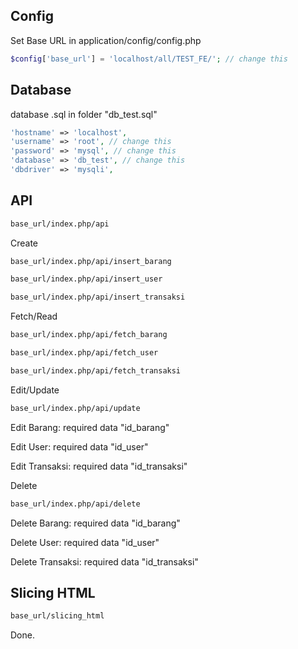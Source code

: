 ## Config

Set Base URL in application/config/config.php

```php
$config['base_url'] = 'localhost/all/TEST_FE/'; // change this
```

## Database

database .sql in folder "db_test.sql"

```php
'hostname' => 'localhost',
'username' => 'root', // change this
'password' => 'mysql', // change this
'database' => 'db_test', // change this
'dbdriver' => 'mysqli',
```

## API

```bash
base_url/index.php/api
```

Create

```bash
base_url/index.php/api/insert_barang
```
```bash
base_url/index.php/api/insert_user
```
```bash
base_url/index.php/api/insert_transaksi
```

Fetch/Read

```bash
base_url/index.php/api/fetch_barang
```
```bash
base_url/index.php/api/fetch_user
```
```bash
base_url/index.php/api/fetch_transaksi
```

Edit/Update

```bash
base_url/index.php/api/update
```
Edit Barang: required data "id_barang"

Edit User: required data "id_user"

Edit Transaksi: required data "id_transaksi"

Delete

```bash
base_url/index.php/api/delete
```
Delete Barang: required data "id_barang"

Delete User: required data "id_user"

Delete Transaksi: required data "id_transaksi"

## Slicing HTML

```bash
base_url/slicing_html
```

Done.
